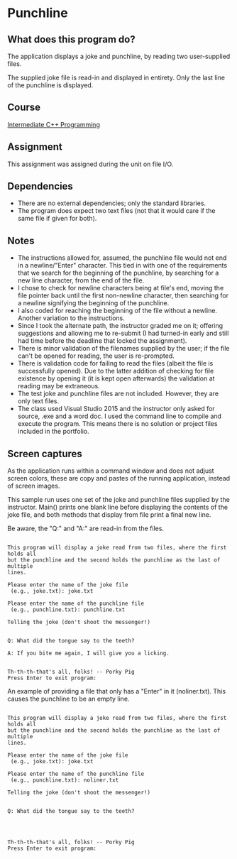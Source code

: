 # Punchline

## What does this program do?
The application displays a joke and punchline, by reading two user-supplied files.

The supplied joke file is read-in and displayed in entirety. Only the last line of the punchline is displayed.

## Course
[Intermediate C++ Programming](https://www.bellevuecollege.edu/classes/All/PROG/113)

## Assignment
This assignment was assigned during the unit on file I/O.

## Dependencies
- There are no external dependencies; only the standard libraries.
- The program does expect two text files (not that it would care if the same file if given for both).

## Notes
- The instructions allowed for, assumed, the punchline file would not end in a newline/"Enter" character. This tied in
  with one of the requirements that we search for the beginning of the punchline, by searching for a new line character,
  from the end of the file.
- I chose to check for newline characters being at file's end, moving the file pointer back until the first non-newline
  character, then searching for a newline signifying the beginning of the punchline.
- I also coded for reaching the beginning of the file without a newline. Another variation to the instructions.
- Since I took the alternate path, the instructor graded me on it; offering suggestions and allowing me to re-submit (I
  had turned-in early and still had time before the deadline that locked the assignment).
- There is minor validation of the filenames supplied by the user; if the file can't be opened for reading, the user is
  re-prompted.
- There is validation code for failing to read the files (albeit the file is successfully opened). Due to the latter
  addition of checking for file existence by opening it (it is kept open afterwards) the validation at reading may be
  extraneous.
- The test joke and punchline files are not included. However, they are only text files.
- The class used Visual Studio 2015 and the instructor only asked for source, .exe and a word doc. I used the command
  line to compile and execute the program. This means there is no solution or project files included in the portfolio.

## Screen captures
As the application runs within a command window and does not adjust screen colors, these are copy and pastes of the
running application, instead of screen images.

This sample run uses one set of the joke and punchline files supplied by the instructor. Main() prints one blank line
before displaying the contents of the joke file, and both methods that display from file print a final new line.

Be aware, the "Q:" and "A:" are read-in from the files.
```

This program will display a joke read from two files, where the first holds all
but the punchline and the second holds the punchline as the last of multiple
lines.

Please enter the name of the joke file
 (e.g., joke.txt): joke.txt

Please enter the name of the punchline file
 (e.g., punchline.txt): punchline.txt

Telling the joke (don't shoot the messenger!)


Q: What did the tongue say to the teeth?

A: If you bite me again, I will give you a licking.


Th-th-th-that's all, folks! -- Porky Pig
Press Enter to exit program:

```
An example of providing a file that only has a "Enter" in it (noliner.txt). This causes the punchline to be an empty line.
```

This program will display a joke read from two files, where the first holds all
but the punchline and the second holds the punchline as the last of multiple
lines.

Please enter the name of the joke file
 (e.g., joke.txt): joke.txt

Please enter the name of the punchline file
 (e.g., punchline.txt): noliner.txt

Telling the joke (don't shoot the messenger!)


Q: What did the tongue say to the teeth?




Th-th-th-that's all, folks! -- Porky Pig
Press Enter to exit program:

```